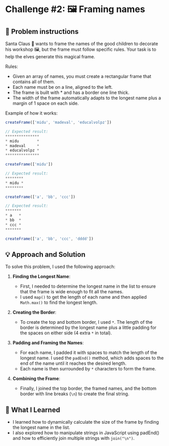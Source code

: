 # Challenge #2: 🖼️ Framing names

## 🧠 Problem instructions

Santa Claus 🎅 wants to frame the names of the good children to decorate his workshop 🖼️, but the frame must follow specific rules. Your task is to help the elves generate this magical frame.

Rules:

- Given an array of names, you must create a rectangular frame that contains all of them.
- Each name must be on a line, aligned to the left.
- The frame is built with \* and has a border one line thick.
- The width of the frame automatically adapts to the longest name plus a margin of 1 space on each side.

Example of how it works:

```javascript
createFrame(['midu', 'madeval', 'educalvolpz'])

// Expected result:
***************
* midu        *
* madeval     *
* educalvolpz *
***************

createFrame(['midu'])

// Expected result:
********
* midu *
********

createFrame(['a', 'bb', 'ccc'])

// Expected result:
*******
* a   *
* bb  *
* ccc *
*******

createFrame(['a', 'bb', 'ccc', 'dddd'])
```

## 💡 Approach and Solution

To solve this problem, I used the following approach:

1. **Finding the Longest Name**:

   - First, I needed to determine the longest name in the list to ensure that the frame is wide enough to fit all the names.
   - I used `map()` to get the length of each name and then applied `Math.max()` to find the longest length.

2. **Creating the Border**:

   - To create the top and bottom border, I used `*`. The length of the border is determined by the longest name plus a little padding for the spaces on either side (4 extra `*` in total).

3. **Padding and Framing the Names**:

   - For each name, I padded it with spaces to match the length of the longest name. I used the `padEnd()` method, which adds spaces to the end of the name until it reaches the desired length.
   - Each name is then surrounded by `*` characters to form the frame.

4. **Combining the Frame**:
   - Finally, I joined the top border, the framed names, and the bottom border with line breaks (`\n`) to create the final string.

## 🎉 What I Learned

- I learned how to dynamically calculate the size of the frame by finding the longest name in the list.
- I also explored how to manipulate strings in JavaScript using padEnd() and how to efficiently join multiple strings with `join("\n")`.

